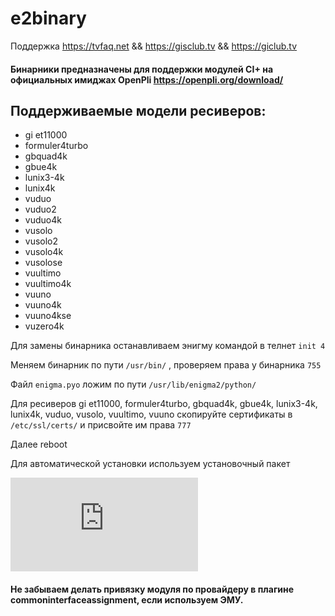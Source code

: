 # e2binary

Поддержка https://tvfaq.net && https://gisclub.tv && https://giclub.tv

#### Бинарники предназначены для поддержки модулей CI+ на официальных имиджах OpenPli https://openpli.org/download/ 

## Поддерживаемые модели ресиверов:

* gi et11000
* formuler4turbo
* gbquad4k
* gbue4k 
* lunix3-4k
* lunix4k
* vuduo
* vuduo2
* vuduo4k
* vusolo
* vusolo2
* vusolo4k
* vusolose
* vuultimo
* vuultimo4k
* vuuno
* vuuno4k
* vuuno4kse
* vuzero4k

Для замены бинарника останавливаем энигму командой в телнет `init 4`

Меняем бинарник по пути `/usr/bin/` , проверяем права у бинарника `755`

Файл `enigma.pyo` ложим по пути `/usr/lib/enigma2/python/`

Для ресиверов gi et11000, formuler4turbo, gbquad4k, gbue4k, lunix3-4k, lunix4k, vuduo, vusolo, vuultimo, vuuno
скопируйте сертификаты в `/etc/ssl/certs/` и присвойте им права `777`

Далее reboot

Для автоматической установки используем установочный пакет

![enigma2-plugin-systemplugins-ciplusinstall_1.6-r0-openpli_7.0-release_7.1-release_all.ipk](https://github.com/Ednaz/e2binary/blob/master/enigma2-plugin-systemplugins-ciplusinstall_1.6-r0-openpli_7.0-release_7.1-release_all.ipk?raw=true)

#### Не забываем делать привязку модуля по провайдеру в плагине commoninterfaceassignment, если используем ЭМУ.
